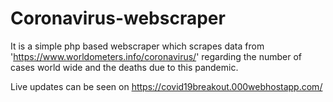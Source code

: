 # Coronavirus-webscraper
It is a simple php based webscraper which scrapes data from 'https://www.worldometers.info/coronavirus/' regarding the number of cases world wide and the deaths due to this pandemic.

Live updates can be seen on https://covid19breakout.000webhostapp.com/
